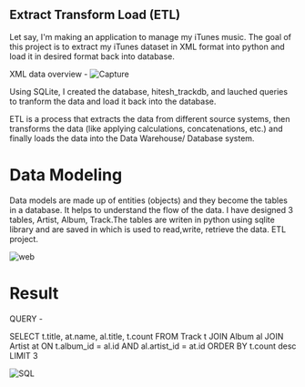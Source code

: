 ## Extract Transform Load (ETL)


Let say, I'm making an application to manage my iTunes music. The goal of this project is to extract my iTunes dataset in XML format into python and load it in desired format back into database.

XML data overview - 
![Capture](https://user-images.githubusercontent.com/47153425/81880159-b4bb7200-955a-11ea-8715-cab7516e0749.PNG)

Using SQLite, I created the database, hitesh_trackdb, and lauched queries to tranform the data and load it back into the database.

ETL is a process that extracts the data from different source systems, then transforms the data (like applying calculations, concatenations, etc.) and finally loads the data into the Data Warehouse/ Database system.

# Data Modeling

Data models are made up of entities (objects) and they become the tables in a database. It helps to understand the flow of the data. 
I have designed 3 tables, Artist, Album, Track.The tables are writen in python using sqlite library and are saved in which is used to read,write, retrieve the data.
ETL project.

![web](https://user-images.githubusercontent.com/47153425/81880047-63ab7e00-955a-11ea-9534-651df5538fe7.jpeg)


# Result 

QUERY - 

SELECT t.title, at.name, al.title, t.count
FROM Track t JOIN Album al JOIN Artist at ON t.album_id = al.id 
    AND al.artist_id = at.id
 ORDER BY t.count desc 
 LIMIT 3

![SQL](https://user-images.githubusercontent.com/47153425/81879965-221ad300-955a-11ea-854f-087a1504c695.PNG)
